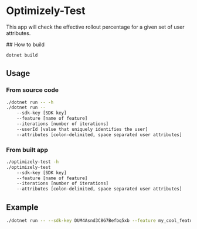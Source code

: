 # Optimizely-Test

This app will check the effective rollout percentage for a given set of user attributes.

## How to build

```bash
dotnet build
```

## Usage

### From source code

```bash
./dotnet run -- -h
./dotnet run --
    --sdk-key [SDK key]
    --feature [name of feature]
    --iterations [number of iterations]
    --userId [value that uniquely identifies the user]
    --attributes [colon-delimited, space separated user attributes]
```

### From built app

```bash
./optimizely-test -h
./optimizely-test
    --sdk-key [SDK key]
    --feature [name of feature]
    --iterations [number of iterations]
    --attributes [colon-delimited, space separated user attributes]
```

## Example

```bash
./dotnet run -- --sdk-key DUM4Asnd3C8G7Befbq5xb --feature my_cool_feature --iterations 1000 --attributes hostname:beta.mysite.com ip_address:84.64.145.96 device:ios
```
